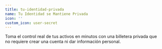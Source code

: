 ```yaml
---
title: tu-identidad-privada
name: Tu Identidad se Mantiene Privada
icon: ''
custom_icon: user-secret
---
```

Toma el control real de tus activos en minutos con una billetera privada que no requiere crear una cuenta ni dar información personal.
